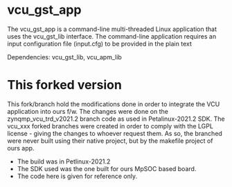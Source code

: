 # vcu_gst_app
The vcu_gst_app is a command-line multi-threaded Linux application that uses the vcu_gst_lib interface. The command-line application requires an input configuration file (input.cfg) to be provided in the plain text

Dependencies:
vcu_gst_lib, vcu_apm_lib

# This forked version
This fork/branch hold the modifications done in order to integrate the VCU application into ours f/w.
The changes were done on the zynqmp_vcu_trd_v2021.2 branch code as used in Petalinux-2021.2 SDK.
The vcu_xxx forked branches were created in order to comply with the LGPL license - giving the changes to whoever request them.
As so, the branched were never built using their native project, but by the makefile project of ours app.
- The build was in Petlinux-2021.2
- The SDK used was the one built for ours MpSOC based board.
- The code 
here is given for reference only.

